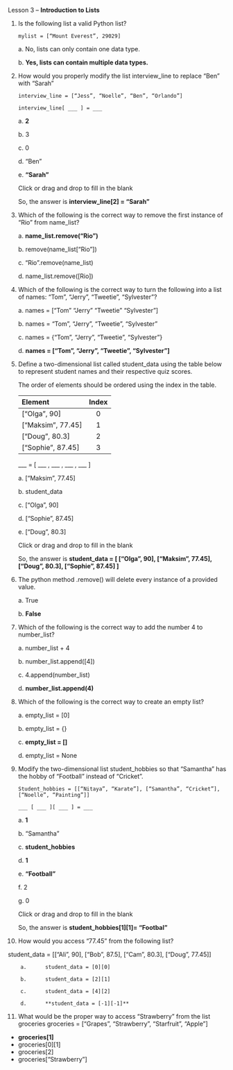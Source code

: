 Lesson 3 – **Introduction to Lists**

1.	Is the following list a valid Python list?

        mylist = [“Mount Everest”, 29029]
    
    a.  No, lists can only contain one data type.
    
    b.  **Yes, lists can contain multiple data types.**

2.	How would you properly modify the list interview_line to replace “Ben” with “Sarah”

        interview_line = [“Jess”, “Noelle”, “Ben”, “Orlando”]

        interview_line[ ___ ] = ___

      a.      **2**
        
      b.      3
        
      c.      0
        
      d.      “Ben”
       
      e.      **“Sarah”**
        
      Click or drag and drop to fill in the blank

      So, the answer is **interview_line[2] = “Sarah”**

3.	Which of the following is the correct way to remove the first instance of “Rio” from name_list?

      a.        **name_list.remove(“Rio”)**

      b.        remove(name_list[“Rio”])
        
      c.        “Rio”.remove(name_list)
        
      d.        name_list.remove([Rio])

4.	Which of the following is the correct way to turn the following into a list of names: “Tom”, “Jerry”, “Tweetie”, “Sylvester”?

      a.      names = [“Tom” “Jerry” “Tweetie” “Sylvester”]
        
      b.      names = “Tom”, “Jerry”, “Tweetie”, “Sylvester”
        
      c.      names = {“Tom”, “Jerry”, “Tweetie”, “Sylvester”}
        
      d.      **names = [“Tom”, “Jerry”, “Tweetie”, “Sylvester”]**

5.	Define a two-dimensional list called student_data using the table below to represent student names and their respective quiz scores.

     The order of elements should be ordered using the index in the table.

      | Element | Index |
      |:--------|:-----:|
      |[“Olga”, 90]| 0  |
      |[“Maksim”, 77.45]| 1  |
      |[“Doug”, 80.3]| 2  |
      |[“Sophie”, 87.45]| 3  |
       
             
      ___ = [ ___ , ___ , ___ , ___ ]
        
     a. [“Maksim”, 77.45]
       
     b. student_data
       
     c. [“Olga”, 90]
       
     d. [“Sophie”, 87.45]
       
     e. [“Doug”, 80.3]

     Click or drag and drop to fill in the blank
     
     So, the answer is **student_data = [ [“Olga”, 90], [“Maksim”, 77.45], [“Doug”, 80.3], [“Sophie”, 87.45] ]**

6.	The python method .remove() will delete every instance of a provided value.

      a.      True
        
      b.      **False**

7.	Which of the following is the correct way to add the number 4 to number_list?

      a.      number_list + 4
        
      b.      number_list.append([4])
        
      c.      4.append(number_list)
       
      d.      **number_list.append(4)**

8.	Which of the following is the correct way to create an empty list?

      a.      empty_list = [0]
        
      b.      empty_list = {}
        
      c.      **empty_list = []**
        
      d.      empty_list = None

9.	Modify the two-dimensional list student_hobbies so that “Samantha” has the hobby of “Football” instead of “Cricket”.

        Student_hobbies = [[“Nitaya”, “Karate”], [“Samantha”, “Cricket”], [“Noelle”, “Painting”]]
        
        ___ [ ___ ][ ___ ] = ___

      a.      **1**
        
      b.      “Samantha”
        
      c.      **student_hobbies**
        
      d.      **1**
        
      e.      **“Football”**
        
      f.      2
        
      g.      0

      Click or drag and drop to fill in the blank
        
      So, the answer is **student_hobbies[1][1]= “Footbal”**

10.	How would you access “77.45” from the following list?

student_data = [[“Ali”, 90], [“Bob”, 87.5], [“Cam”, 80.3], [“Doug”, 77.45]]

        a.      student_data = [0][0]
        
        b.      student_data = [2][1]
        
        c.      student_data = [4][2]
        
        d.      **student_data = [-1][-1]**

11.	What would be the proper way to access “Strawberry” from the list groceries
groceries = [“Grapes”, “Strawberry”, “Starfruit”, “Apple”]
-	**groceries[1]**
-	groceries[0][1]
-	groceries[2]
-	groceries[“Strawberry”]

